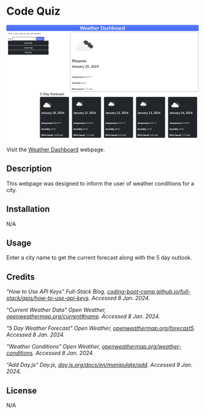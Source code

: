 # Code Quiz

[<img src="./assets/images/screenshot.png">](https://kdelaria.github.io/weather-dashboard/)
Visit the [Weather Dashboard](https://kdelaria.github.io/weather-dashboard/) webpage.

## Description

 This webpage was designed to inform the user of weather conditions for a city.

## Installation

N/A

## Usage

Enter a city name to get the current forecast along with the 5 day outlook.

## Credits

*"How to Use API Keys" Full-Stack Blog, *[coding-boot-camp.github.io/full-stack/apis/how-to-use-api-keys](https://coding-boot-camp.github.io/full-stack/apis/how-to-use-api-keys)*. Accessed 8 Jan. 2024.*

*"Current Weather Data" Open Weather, *[openweathermap.org/current#name](https://openweathermap.org/current#name)*. Accessed 8 Jan. 2024.*

*"5 Day Weather Forecast" Open Weather, *[openweathermap.org/forecast5](https://openweathermap.org/forecast5)*. Accessed 8 Jan. 2024.*

*"Weather Conditions" Open Weather, *[openweathermap.org/weather-conditions](https://openweathermap.org/weather-conditions)*. Accessed 8 Jan. 2024.*

*"Add Day.js" Day.js, *[day.js.org/docs/en/manipulate/add](https://day.js.org/docs/en/manipulate/add)*. Accessed 9 Jan. 2024.*

## License
N/A